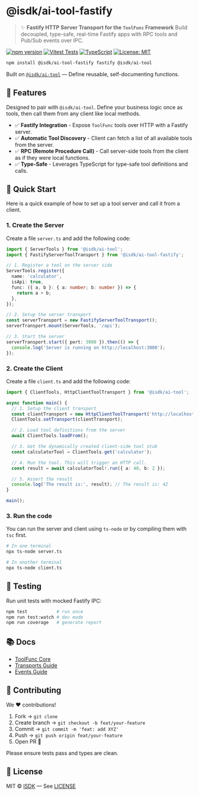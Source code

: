 # @isdk/ai-tool-fastify

> ✨ **Fastify HTTP Server Transport for the `ToolFunc` Framework**
> Build decoupled, type-safe, real-time Fastify apps with RPC tools and Pub/Sub events over IPC.

[![npm version](https://img.shields.io/npm/v/@isdk/ai-tool-fastify.svg?style=flat-square)](https://www.npmjs.com/package/@isdk/ai-tool-fastify)
[![Vitest Tests](https://img.shields.io/badge/tests-vitest-green?style=flat-square)](https://vitest.dev/)
[![TypeScript](https://img.shields.io/badge/types-TypeScript-blue?style=flat-square)](https://www.typescriptlang.org/)
[![License: MIT](https://img.shields.io/badge/license-MIT-purple?style=flat-square)](LICENSE)

```bash
npm install @isdk/ai-tool-fastify fastify @isdk/ai-tool
```

Built on [`@isdk/ai-tool`](https://github.com/isdk/ai-tool) — Define reusable, self-documenting functions.

## 🌟 Features

Designed to pair with `@isdk/ai-tool`. Define your business logic once as tools, then call them from any client like local methods.

* ✅ **Fastify Integration** - Expose `ToolFunc` tools over HTTP with a Fastify server.
* ✅ **Automatic Tool Discovery** - Client can fetch a list of all available tools from the server.
* ✅ **RPC (Remote Procedure Call)** - Call server-side tools from the client as if they were local functions.
* ✅ **Type-Safe** - Leverages TypeScript for type-safe tool definitions and calls.

## 🚀 Quick Start

Here is a quick example of how to set up a tool server and call it from a client.

### 1. Create the Server

Create a file `server.ts` and add the following code:

```typescript
import { ServerTools } from '@isdk/ai-tool';
import { FastifyServerToolTransport } from '@isdk/ai-tool-fastify';

// 1. Register a tool on the server side
ServerTools.register({
  name: 'calculator',
  isApi: true,
  func: ({ a, b }: { a: number; b: number }) => {
    return a + b;
  },
});

// 2. Setup the server transport
const serverTransport = new FastifyServerToolTransport();
serverTransport.mount(ServerTools, '/api');

// 3. Start the server
serverTransport.start({ port: 3000 }).then(() => {
  console.log('Server is running on http://localhost:3000');
});
```

### 2. Create the Client

Create a file `client.ts` and add the following code:

```typescript
import { ClientTools, HttpClientToolTransport } from '@isdk/ai-tool';

async function main() {
  // 1. Setup the client transport
  const clientTransport = new HttpClientToolTransport('http://localhost:3000/api');
  ClientTools.setTransport(clientTransport);

  // 2. Load tool definitions from the server
  await ClientTools.loadFrom();

  // 3. Get the dynamically created client-side tool stub
  const calculatorTool = ClientTools.get('calculator');

  // 4. Run the tool. This will trigger an HTTP call.
  const result = await calculatorTool!.run({ a: 40, b: 2 });

  // 5. Assert the result
  console.log('The result is:', result); // The result is: 42
}

main();
```

### 3. Run the code

You can run the server and client using `ts-node` or by compiling them with `tsc` first.

```bash
# In one terminal
npx ts-node server.ts

# In another terminal
npx ts-node client.ts
```

## 🧪 Testing

Run unit tests with mocked Fastify IPC:

```bash
npm test           # run once
npm run test:watch # dev mode
npm run coverage   # generate report
```

## 📚 Docs

- [ToolFunc Core](https://github.com/isdk/ai-tool/blob/main/docs/toolFunc.md)
- [Transports Guide](https://github.com/isdk/ai-tool/blob/main/docs/transport.md)
- [Events Guide](https://github.com/isdk/ai-tool/blob/main/docs/pubsub.md)

## 🤝 Contributing

We ❤️ contributions!

1. Fork → `git clone`
2. Create branch → `git checkout -b feat/your-feature`
3. Commit → `git commit -m 'feat: add XYZ'`
4. Push → `git push origin feat/your-feature`
5. Open PR 🎉

Please ensure tests pass and types are clean.

## 📜 License

MIT © [ISDK](https://github.com/isdk) — See [LICENSE](LICENSE)
